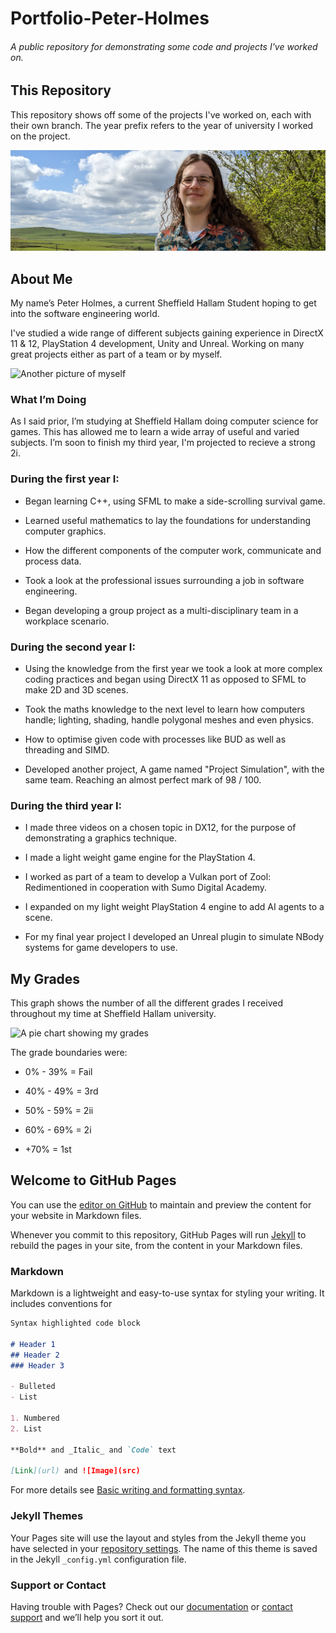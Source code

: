 # Portfolio-Peter-Holmes
###### A public repository for demonstrating some code and projects I've worked on.

## This Repository
This repository shows off some of the projects I've worked on, each with their own branch. The year prefix refers to the year of university I worked on the project.

![A picture of myself](/Images/Edited/PXL_20220418_125244626.jpg)

## About Me
My name’s Peter Holmes, a current Sheffield Hallam Student hoping to get into the software engineering world.

I've studied a wide range of different subjects gaining experience in DirectX 11 & 12, PlayStation 4 development, Unity and Unreal. Working on many great projects either as part of a team or by myself.

![Another picture of myself](/Images/Edited/PXL_20220418_135309084.jpg)

### What I’m Doing
As I said prior, I’m studying at Sheffield Hallam doing computer science for games. This has allowed me to learn a wide array of useful and varied subjects. I’m soon to finish my third year, I'm projected to recieve a strong 2i.

### During the first year I:

- Began learning C++, using SFML to make a side-scrolling survival game.

- Learned useful mathematics to lay the foundations for understanding computer graphics.

- How the different components of the computer work, communicate and process data.

- Took a look at the professional issues surrounding a job in software engineering.

- Began developing a group project as a multi-disciplinary team in a workplace scenario.

### During the second year I:

- Using the knowledge from the first year we took a look at more complex coding practices and began using DirectX 11 as opposed to SFML to make 2D and 3D scenes.

- Took the maths knowledge to the next level to learn how computers handle; lighting, shading, handle polygonal meshes and even physics.

- How to optimise given code with processes like BUD as well as threading and SIMD.

- Developed another project, A game named "Project Simulation", with the same team. Reaching an almost perfect mark of 98 / 100.

### During the third year I:

- I made three videos on a chosen topic in DX12, for the purpose of demonstrating a graphics technique.

- I made a light weight game engine for the PlayStation 4.

- I worked as part of a team to develop a Vulkan port of Zool: Redimentioned in cooperation with Sumo Digital Academy.

- I expanded on my light weight PlayStation 4 engine to add AI agents to a scene.

- For my final year project I developed an Unreal plugin to simulate NBody systems for game developers to use.

## My Grades

This graph shows the number of all the different grades I received throughout my time at Sheffield Hallam university.

![A pie chart showing my grades](/Images/Original/gradeGraph.jpg)

The grade boundaries were:

- 0% - 39% = Fail

- 40% - 49% = 3rd

- 50% - 59% = 2ii

- 60% - 69% = 2i

- +70% = 1st





## Welcome to GitHub Pages

You can use the [editor on GitHub](https://github.com/PHolmes1011/Portfolio-Peter-Holmes/edit/gh-pages/index.md) to maintain and preview the content for your website in Markdown files.

Whenever you commit to this repository, GitHub Pages will run [Jekyll](https://jekyllrb.com/) to rebuild the pages in your site, from the content in your Markdown files.

### Markdown

Markdown is a lightweight and easy-to-use syntax for styling your writing. It includes conventions for

```markdown
Syntax highlighted code block

# Header 1
## Header 2
### Header 3

- Bulleted
- List

1. Numbered
2. List

**Bold** and _Italic_ and `Code` text

[Link](url) and ![Image](src)
```

For more details see [Basic writing and formatting syntax](https://docs.github.com/en/github/writing-on-github/getting-started-with-writing-and-formatting-on-github/basic-writing-and-formatting-syntax).

### Jekyll Themes

Your Pages site will use the layout and styles from the Jekyll theme you have selected in your [repository settings](https://github.com/PHolmes1011/Portfolio-Peter-Holmes/settings/pages). The name of this theme is saved in the Jekyll `_config.yml` configuration file.

### Support or Contact

Having trouble with Pages? Check out our [documentation](https://docs.github.com/categories/github-pages-basics/) or [contact support](https://support.github.com/contact) and we’ll help you sort it out.
